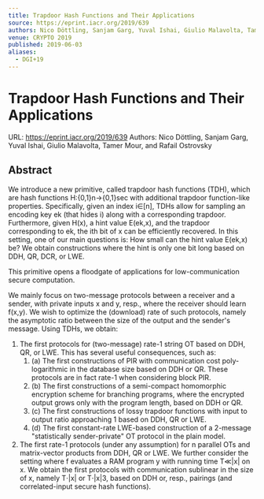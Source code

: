 ```yaml
---
title: Trapdoor Hash Functions and Their Applications
source: https://eprint.iacr.org/2019/639
authors: Nico Döttling, Sanjam Garg, Yuval Ishai, Giulio Malavolta, Tamer Mour, and Rafail Ostrovsky
venue: CRYPTO 2019
published: 2019-06-03
aliases:
  - DGI+19
---
```

# Trapdoor Hash Functions and Their Applications
URL: https://eprint.iacr.org/2019/639
Authors: Nico Döttling, Sanjam Garg, Yuval Ishai, Giulio Malavolta, Tamer Mour, and Rafail Ostrovsky

## Abstract
We introduce a new primitive, called trapdoor hash functions (TDH), which are hash functions H:{0,1}n→{0,1}sec with additional trapdoor function-like properties. Specifically, given an index i∈[n], TDHs allow for sampling an encoding key ek (that hides i) along with a corresponding trapdoor. Furthermore, given H(x), a hint value E(ek,x), and the trapdoor corresponding to ek, the ith bit of x can be efficiently recovered. In this setting, one of our main questions is: How small can the hint value E(ek,x) be? We obtain constructions where the hint is only one bit long based on DDH, QR, DCR, or LWE.

This primitive opens a floodgate of applications for low-communication secure computation.

We mainly focus on two-message protocols between a receiver and a sender, with private inputs x and y, resp., where the receiver should learn f(x,y). We wish to optimize the (download) rate of such protocols, namely the asymptotic ratio between the size of the output and the sender's message. Using TDHs, we obtain:
1. The first protocols for (two-message) rate-1 string OT based on DDH, QR, or LWE. This has several useful consequences, such as:
	1. (a) The first constructions of PIR with communication cost poly-logarithmic in the database size based on DDH or QR. These protocols are in fact rate-1 when considering block PIR.
	2. (b) The first constructions of a semi-compact homomorphic encryption scheme for branching programs, where the encrypted output grows only with the program length, based on DDH or QR.
	3. (c) The first constructions of lossy trapdoor functions with input to output ratio approaching 1 based on DDH, QR or LWE.
	4. (d) The first constant-rate LWE-based construction of a 2-message "statistically sender-private" OT protocol in the plain model.
2. The first rate-1 protocols (under any assumption) for n parallel OTs and matrix-vector products from DDH, QR or LWE. 
We further consider the setting where f evaluates a RAM program y with running time T≪|x| on x. We obtain the first protocols with communication sublinear in the size of x, namely T⋅|x| or T⋅|x|3, based on DDH or, resp., pairings (and correlated-input secure hash functions).